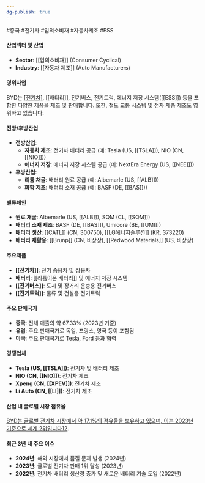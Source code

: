 ```yaml
---
dg-publish: true
---
```

#중국 #전기차 #임의소비재 #자동차제조 #ESS

#### 산업섹터 및 산업

- **Sector**: [[임의소비재]] (Consumer Cyclical)
- **Industry**: [[자동차 제조]] (Auto Manufacturers)

#### 영위사업

BYD는 [[전기차]](EV), [[배터리]], 전기버스, 전기트럭, 에너지 저장 시스템([[ESS]]) 등을 포함한 다양한 제품을 제조 및 판매합니다. 또한, 철도 교통 시스템 및 전자 제품 제조도 영위하고 있습니다.

#### 전방/후방산업

- **전방산업**:
    - **자동차 제조**: 전기차 배터리 공급 (예: Tesla (US, [[TSLA]]), NIO (CN, [[NIO]]))
    - **에너지 저장**: 에너지 저장 시스템 공급 (예: NextEra Energy (US, [[NEE]]))
- **후방산업**:
    - **리튬 채굴**: 배터리 원료 공급 (예: Albemarle (US, [[ALB]]))
    - **화학 제조**: 배터리 소재 공급 (예: BASF (DE, [[BAS]]))

#### 밸류체인

- **원료 채굴**: Albemarle (US, [[ALB]]), SQM (CL, [[SQM]])
- **배터리 소재 제조**: BASF (DE, [[BAS]]), Umicore (BE, [[UMI]])
- **배터리 생산**: [[CATL]] (CN, 300750), [[LG에너지솔루션]] (KR, 373220)
- **배터리 재활용**: [[Brunp]] (CN, 비상장), [[Redwood Materials]] (US, 비상장)

#### 주요제품

- **[[전기차]]**: 전기 승용차 및 상용차
- **배터리**: [[리튬이온 배터리]] 및 에너지 저장 시스템
- **[[전기버스]]**: 도시 및 장거리 운송용 전기버스
- **[[전기트럭]]**: 물류 및 건설용 전기트럭

#### 주요 판매국가

- **중국**: 전체 매출의 약 67.33% (2023년 기준)
- **유럽**: 주요 판매국가로 독일, 프랑스, 영국 등이 포함됨
- **미국**: 주요 판매국가로 Tesla, Ford 등과 협력

#### 경쟁업체

- **Tesla (US, [[TSLA]])**: 전기차 및 배터리 제조
- **NIO (CN, [[NIO]])**: 전기차 제조
- **Xpeng (CN, [[XPEV]])**: 전기차 제조
- **Li Auto (CN, [[LI]])**: 전기차 제조

#### 산업 내 글로벌 시장 점유율

[BYD는 글로벌 전기차 시장에서 약 17.1%의 점유율을 보유하고 있으며, 이는 2023년 기준으로 세계 2위입니다](https://www.visualcapitalist.com/visualizing-global-electric-vehicle-sales-in-2023-by-market-share/)[1](https://www.visualcapitalist.com/visualizing-global-electric-vehicle-sales-in-2023-by-market-share/)[2](https://www.statista.com/statistics/541390/global-sales-of-plug-in-electric-vehicle-manufacturers/).

#### 최근 3년 내 주요 이슈

- **2024년**: 해외 시장에서 품질 문제 발생 (2024년)
- **2023년**: 글로벌 전기차 판매 1위 달성 (2023년)
- **2022년**: 전기차 배터리 생산량 증가 및 새로운 배터리 기술 도입 (2022년)
